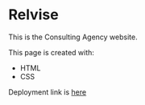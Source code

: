 # Relvise
This is the Consulting Agency website.

This page is created with:
- HTML
- CSS

Deployment link is [here](https://golosova76.github.io/Relvise/)
